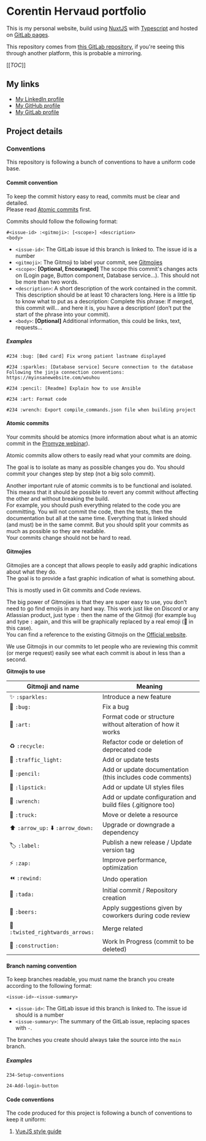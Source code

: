 # Corentin Hervaud portfolio

This is my personal website, build using [NuxtJS](https://nuxt.com/) with [Typescript](https://www.typescriptlang.org/) and hosted on [GitLab pages](https://docs.gitlab.com/ee/user/project/pages/).

This repository comes from [this GitLab repository](https://gitlab.com/curs3_w4ll/portfolio), if you're seeing this through another platform, this is probable a mirroring.

[[_TOC_]]

## My links

- [My LinkedIn profile](https://www.linkedin.com/in/corentin-hervaud/)
- [My GitHub profile](https://github.com/Curs3W4ll)
- [My GitLab profile](https://gitlab.com/curs3_w4ll)

## Project details

### Conventions

This repository is following a bunch of conventions to have a uniform code base.

#### Commit convention

To keep the commit history easy to read, commits must be clear and detailed.  
Please read [Atomic commits](#atomic-commits) first.

Commits should follow the following format:

```
#<issue-id> :<gitmoji>: [<scope>] <description>
<body>
```

- `<issue-id>`: The GitLab issue id this branch is linked to. The issue id is a number
- `<gitmoji>`: The Gitmoji to label your commit, see [Gitmojies](#gitmojies) 
- `<scope>`: **[Optional, Encouraged]** The scope this commit's changes acts on (Login page, Button component, Database service…). This should not be more than two words.
- `<description>`: A short description of the work contained in the commit. This description should be at least 10 characters long. Here is a little tip to know what to put as a description: Complete this phrase: If merged, this commit will... and here it is, you have a description! (don’t put the start of the phrase into your commit).
- `<body>`: **[Optional]** Additional information, this could be links, text, requests…

##### Examples

```
#234 :bug: [Bed card] Fix wrong patient lastname displayed
```

```
#234 :sparkles: [Database service] Secure connection to the database
Following the jinja connection conventions: https://myinsanewebsite.com/wouhou
```

```
#234 :pencil: [Readme] Explain how to use Ansible
```

```
#234 :art: Format code
```

```
#234 :wrench: Export compile_commands.json file when building project
```

#### Atomic commits

Your commits should be atomics (more information about what is an atomic commit in the [Promyze webinar](https://www.youtube.com/watch?v=4eUeEQe2GJk)).

Atomic commits allow others to easily read what your commits are doing.

The goal is to isolate as many as possible changes you do. You should commit your changes step by step (not a big solo commit).

Another important rule of atomic commits is to be functional and isolated. This means that it should be possible to revert any commit without affecting the other and without breaking the build.  
For example, you should push everything related to the code you are committing. You will not commit the code, then the tests, then the documentation but all at the same time. Everything that is linked should (and must) be in the same commit. But you should split your commits as much as possible so they are readable.  
Your commits change should not be hard to read.

#### Gitmojies

Gitmojies are a concept that allows people to easily add graphic indications about what they do.  
The goal is to provide a fast graphic indication of what is something about.

This is mostly used in Git commits and Code reviews.

The big power of Gitmojies is that they are super easy to use, you don’t need to go find emojis in any hard way. This work just like on Discord or any Atlassian product, just type `:` then the name of the Gitmoji (for example `bug` and type `:` again, and this will be graphically replaced by a real emoji (:bug: in this case).  
You can find a reference to the existing Gitmojis on the [Official website](https://gitmoji.dev/).

We use Gitmojis in our commits to let people who are reviewing this commit (or merge request) easily see what each commit is about in less than a second.

**Gitmojis to use**

|Gitmoji and name|Meaning|
|----------------|-------|
|:sparkles: `:sparkles:`|Introduce a new feature|
|:bug: `:bug:`|Fix a bug|
|:art: `:art:`|Format code or structure without alteration of how it works|
|:recycle: `:recycle:`|Refactor code or deletion of deprecated code|
|:traffic_light: `:traffic_light:`|Add or update tests|
|:pencil: `:pencil:`|Add or update documentation (this includes code comments)|
|:lipstick: `:lipstick:`|Add or update UI styles files|
|:wrench: `:wrench:`|Add or update configuration and build files (.gitignore too)|
|:truck: `:truck:`|Move or delete a resource|
|:arrow_up: `:arrow_up:` :arrow_down: `:arrow_down:`|Upgrade or downgrade a dependency|
|:label: `:label:`|Publish a new release / Update version tag|
|:zap: `:zap:`|Improve performance, optimization|
|:rewind: `:rewind:`|Undo operation|
|:tada: `:tada:`|Initial commit / Repository creation|
|:beers:  `:beers:`|Apply suggestions given by coworkers during code review|
|:twisted_rightwards_arrows: `:twisted_rightwards_arrows:`|Merge related|
|:construction: `:construction:`|Work In Progress (commit to be deleted)|

#### Branch naming convention

To keep branches readable, you must name the branch you create according to the following format:
```
<issue-id>-<issue-summary>
```

- `<issue-id>`: The GitLab issue id this branch is linked to. The issue id should is a number
- `<issue-summary>`: The summary of the GitLab issue, replacing spaces with `-`.

The branches you create should always take the source into the `main` branch.

##### Examples

```
234-Setup-conventions
```

```
24-Add-login-button
```

#### Code conventions

The code produced for this project is following a bunch of conventions to keep it uniform:

1. [VueJS style guide](https://vuejs.org/style-guide/)
